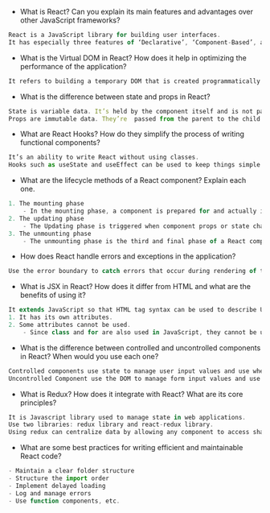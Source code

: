 
- What is React? Can you explain its main features and advantages over other JavaScript frameworks?
```js
React is a JavaScript library for building user interfaces.
It has especially three features of ‘Declarative’, ‘Component-Based’, and ‘Learn Once, Write Anywhere’.
```
- What is the Virtual DOM in React? How does it help in optimizing the performance of the application?
```js
It refers to building a temporary DOM that is created programmatically first, rather than rendering the browser immediately after receiving the information. And also it compares the before and after changes and reflects only the difference in changes in the real DOM, so it helps to minimize changes and improving performance.
```
- What is the difference between state and props in React?
```js
State is variable data. It’s held by the component itself and is not passed from component to component.
Props are immutable data. They’re  passed from the parent to the child component.
```
- What are React Hooks? How do they simplify the process of writing functional components?
```js
It’s an ability to write React without using classes. 
Hooks such as useState and useEffect can be used to keep things simple with less code than class components.
```
- What are the lifecycle methods of a React component? Explain each one.
```js
1. The mounting phase
    - In the mounting phase, a component is prepared for and actually inserted into the DOM.
2. The updating phase    
    - The Updating phase is triggered when component props or state change.
3. The unmounting phase
    - The unmounting phase is the third and final phase of a React component. At this phase, the component is removed from the DOM.
```
- How does React handle errors and exceptions in the application?
```js
Use the error boundary to catch errors that occur during rendering of the entire tree under it, in lifecycle methods, and in constructors.
```
- What is JSX in React? How does it differ from HTML and what are the benefits of using it?
```js
It extends JavaScript so that HTML tag syntax can be used to describe UI elements. 
1. It has its own attributes.
2. Some attributes cannot be used.
    - Since class and for are also used in JavaScript, they cannot be used as attributes and must be replaced with className and htmlFor.
```
- What is the difference between controlled and uncontrolled components in React? When would you use each one?
```js
Controlled components use state to manage user input values and use when you want constant access to values or proper control over form elements and data.
Uncontrolled Component use the DOM to manage form input values and use when you want to easily pass values to non-React code.
```
- What is Redux? How does it integrate with React? What are its core principles?
```js
It is Javascript library used to manage state in web applications. 
Use two libraries: redux library and react-redux library.
Using redux can centralize data by allowing any component to access shared data in the same way.
```
- What are some best practices for writing efficient and maintainable React code?
```js
- Maintain a clear folder structure
- Structure the import order
- Implement delayed loading
- Log and manage errors
- Use function components, etc.
```